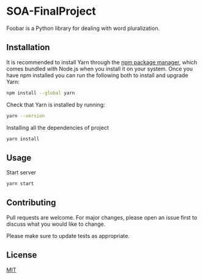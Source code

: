 # SOA-FinalProject

Foobar is a Python library for dealing with word pluralization.

## Installation
It is recommended to install Yarn through the [npm package manager](https://www.npmjs.com/), which comes bundled with Node.js when you install it on your system.
Once you have npm installed you can run the following both to install and upgrade Yarn:
```bash
npm install --global yarn
```
Check that Yarn is installed by running:
```bash
yarn --version
```
Installing all the dependencies of project
```bash
yarn install
```
## Usage
Start server
```bash
yarn start
```
## Contributing

Pull requests are welcome. For major changes, please open an issue first
to discuss what you would like to change.

Please make sure to update tests as appropriate.

## License

[MIT](https://choosealicense.com/licenses/mit/)
